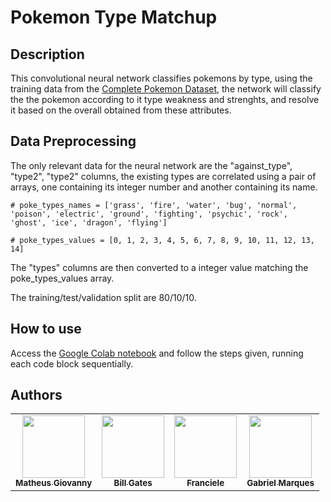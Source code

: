 # Pokemon Type Matchup 

## Description 

This convolutional neural network classifies pokemons by type, using the training data from the [Complete Pokemon Dataset](https://www.kaggle.com/datasets/rounakbanik/pokemon), the network will classify the the pokemon according to it type weakness and strenghts, and resolve it based on the overall obtained from these attributes.

## Data Preprocessing

The only relevant data for the neural network are the "against_type", "type2", "type2" columns, the existing types are correlated using a pair of arrays, one containing its integer number and another containing its name.

```
# poke_types_names = ['grass', 'fire', 'water', 'bug', 'normal', 'poison', 'electric', 'ground', 'fighting', 'psychic', 'rock', 'ghost', 'ice', 'dragon', 'flying']  

# poke_types_values = [0, 1, 2, 3, 4, 5, 6, 7, 8, 9, 10, 11, 12, 13, 14]
```

The "types" columns are then converted to a integer value matching the poke_types_values array.

The training/test/validation split are 80/10/10.

## How to use

Access the [Google Colab notebook](https://colab.research.google.com/drive/1dH45FG2RxC90I2I5n3xVGtlpuVHwZYii?usp=sharing#scrollTo=d8qoeSKVW1Mw) and follow the steps given, running each code block sequentially.

## Authors

<table>
  <tr>
    <td align="center">
      <a href="https://github.com/D4Cheap">
        <img src="https://github.com/D4Cheap.png" width="100px;"/><br>
        <sub>
          <b>Matheus Giovanny
        </sub>
      </a>
    </td>
    <td align="center">
      <a href="https://github.com/llaet">
        <img src="https://github.com/llaet.png" width="100px;"/><br>
        <sub>
          <b>Bill Gates
        </sub>
      </a>
    </td>
    <td align="center">
      <a href="https://github.com/fran-0106">
        <img src="https://github.com/fran-0106.png" width="100px;"/><br>
        <sub>
          <b>Franciele</b>
        </sub>
      </a>
    </td>
    <td align="center">
      <a href="https://github.com/GabrielMarques369">
        <img src="https://github.com/GabrielMarques369.png" width="100px;"/><br>
        <sub>
          <b>Gabriel Marques</b>
        </sub>
      </a>
    </td>
  </tr>
</table>
